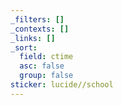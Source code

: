 ```yaml
---
_filters: []
_contexts: []
_links: []
_sort:
  field: ctime
  asc: false
  group: false
sticker: lucide//school
---
```

